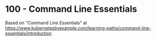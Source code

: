 # 100 - Command Line Essentials

Based on "Command Line Essentials" at https://www.kubernetesbyexample.com/learning-paths/command-line-essentials/introduction

